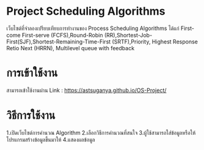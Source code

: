 # Project Scheduling Algorithms
เว็บไซต์ที่จำลองเปรียบเทียบการทำงานของ Process Scheduling Algorithms ได้แก่ First-come First-serve (FCFS),Round-Robin (RR),Shortest-Job-First(SJF),Shortest-Remaining-Time-First (SRTF),Priority, Highest Response Retio Next (HRRN), Multilevel queue with feedback

# การเข้าใช้งาน
สามารถเข้าใช้งานผ่าน Link : https://astsuganya.github.io/OS-Project/

# วิธีการใช้งาน
1.เปิดเว็บไซต์การคำนวณ Algorithm
2.เลือกวิธีการคำนวณที่สนใจ 
3.ผู้ใช้สามารถใส่ข้อมูลหรือให้โปรแกรมสร้างข้อมูลขึ้นมาให้
4.แสดงผลข้อมูล
